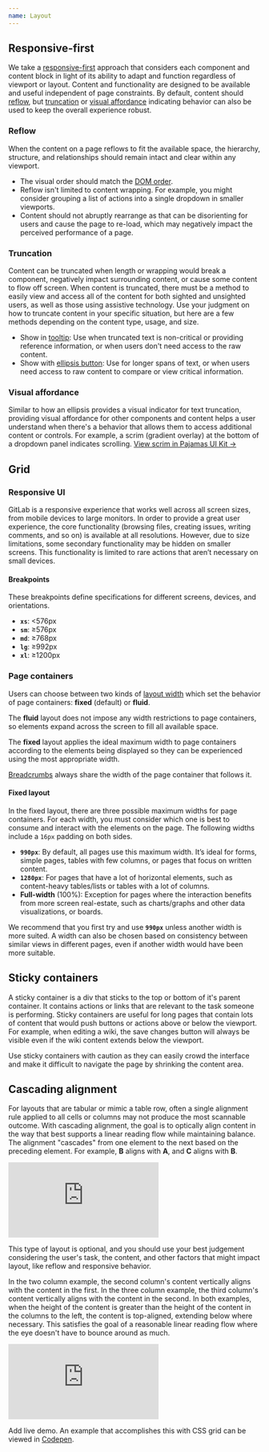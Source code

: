 ```yaml
---
name: Layout
---
```


## Responsive-first

We take a [responsive-first](/product-foundations/layout#responsive-ui) approach that considers each component and content block in light of its ability to adapt and function regardless of viewport or layout. Content and functionality are designed to be available and useful independent of page constraints. By default, content should [reflow](#reflow), but [truncation](#truncation) or [visual affordance](#visual-affordance) indicating behavior can also be used to keep the overall experience robust.

### Reflow

When the content on a page reflows to fit the available space, the hierarchy, structure, and relationships should remain intact and clear within any viewport. 
- The visual order should match the [DOM order](https://www.w3.org/WAI/WCAG21/Techniques/css/C27). 
- Reflow isn't limited to content wrapping. For example, you might consider grouping a list of actions into a single dropdown in smaller viewports.
- Content should not abruptly rearrange as that can be disorienting for users and cause the page to re-load, which may negatively impact the perceived performance of a page. 

### Truncation

Content can be truncated when length or wrapping would break a component, negatively impact surrounding content, or cause some content to flow off screen. When content is truncated, there must be a method to easily view and access all of the content for both sighted and unsighted users, as well as those using assistive technology. Use your judgment on how to truncate content in your specific situation, but here are a few methods depending on the content type, usage, and size.

- Show in [tooltip](/components/tooltip): Use when truncated text is non-critical or providing reference information, or when users don't need access to the raw content. 
- Show with [ellipsis button](/components/button#ellipsis): Use for longer spans of text, or when users need access to raw content to compare or view critical information.

### Visual affordance

Similar to how an ellipsis provides a visual indicator for text truncation, providing visual affordance for other components and content helps a user understand when there's a behavior that allows them to access additional content or controls. For example, a scrim (gradient overlay) at the bottom of a dropdown panel indicates scrolling. [View scrim in Pajamas UI Kit →](https://www.figma.com/file/qEddyqCrI7kPSBjGmwkZzQ/Component-library?node-id=12053%3A184)

## Grid

### Responsive UI

GitLab is a responsive experience that works well across all screen sizes, from mobile devices to large monitors. In order to provide a great user experience, the core functionality (browsing files, creating issues, writing comments, and so on) is available at all resolutions. However, due to size limitations, some secondary functionality may be hidden on smaller screens. This functionality is limited to rare actions that aren’t necessary on small devices.

#### Breakpoints

These breakpoints define specifications for different screens, devices, and orientations.

- **`xs`**: <576px
- **`sm`**: ≥576px
- **`md`**: ≥768px
- **`lg`**: ≥992px
- **`xl`**: ≥1200px

### Page containers

Users can choose between two kinds of [layout width](https://docs.gitlab.com/ee/user/profile/preferences.html#layout-width) which set the behavior of page containers: **fixed** (default) or **fluid**.

The **fluid** layout does not impose any width restrictions to page containers, so elements expand across the screen to fill all available space.

The **fixed** layout applies the ideal maximum width to page containers according to the elements being displayed so they can be experienced using the most appropriate width.

[Breadcrumbs](/components/breadcrumb) always share the width of the page container that follows it.

#### Fixed layout

In the fixed layout, there are three possible maximum widths for page containers. For each width, you must consider which one is best to consume and interact with the elements on the page. The following widths include a `16px` padding on both sides.

- **`990px`**: By default, all pages use this maximum width. It’s ideal for forms, simple pages, tables with few columns, or pages that focus on written content.
- **`1280px`**: For pages that have a lot of horizontal elements, such as content-heavy tables/lists or tables with a lot of columns.
- **Full-width** (100%): Exception for pages where the interaction benefits from more screen real-estate, such as charts/graphs and other data visualizations, or boards.

We recommend that you first try and use **`990px`** unless another width is more suited. A width can also be chosen based on consistency between similar views in different pages, even if another width would have been more suitable.

## Sticky containers

A sticky container is a div that sticks to the top or bottom of it's parent container. It contains actions or links that are relevant to the task someone is performing. Sticky containers are useful for long pages that contain lots of content that would push buttons or actions above or below the viewport. For example, when editing a wiki, the save changes button will always be visible even if the wiki content extends below the viewport.

Use sticky containers with caution as they can easily crowd the interface and make it difficult to navigate the page by shrinking the content area.

## Cascading alignment

For layouts that are tabular or mimic a table row, often a single alignment rule applied to all cells or columns may not produce the most scannable outcome. With cascading alignment, the goal is to optically align content in the way that best supports a linear reading flow while maintaining balance. The alignment "cascades" from one element to the next based on the preceding element. For example, **B** aligns with **A**, and **C** aligns with **B**.

<div class="figma-embed" aria-label="Cascading alignment demo 1" role="img">
  <iframe frameborder="0" src="https://www.figma.com/embed?embed_host=share&url=https%3A%2F%2Fwww.figma.com%2Ffile%2F2XRq1MnIG69iti76Mh9HpJ%2FPajamas-visual-examples%3Ftype%3Ddesign%26node-id%3D22364%253A696%26mode%3Ddesign%26t%3DcBlAHP3Ol5JxVR79-1" allowfullscreen></iframe>
</div>

This type of layout is optional, and you should use your best judgement considering the user's task, the content, and other factors that might impact layout, like reflow and responsive behavior.

In the two column example, the second column's content vertically aligns with the content in the first. In the three column example, the third column's content vertically aligns with the content in the second. In both examples, when the height of the content is greater than the height of the content in the columns to the left, the content is top-aligned, extending below where necessary. This satisfies the goal of a reasonable linear reading flow where the eye doesn't have to bounce around as much.

<div class="figma-embed" aria-label="Cascading alignment demo 2" role="img">
  <iframe frameborder="0" src="https://www.figma.com/embed?embed_host=share&url=https%3A%2F%2Fwww.figma.com%2Ffile%2F2XRq1MnIG69iti76Mh9HpJ%2FPajamas-visual-examples%3Ftype%3Ddesign%26node-id%3D22364%253A656%26mode%3Ddesign%26t%3DcBlAHP3Ol5JxVR79-1" allowfullscreen></iframe>
</div>

<todo>Add live demo. An example that accomplishes this with CSS grid can be viewed in [Codepen](https://codepen.io/lostsatellites/pen/ZEwVOgz).</todo>
